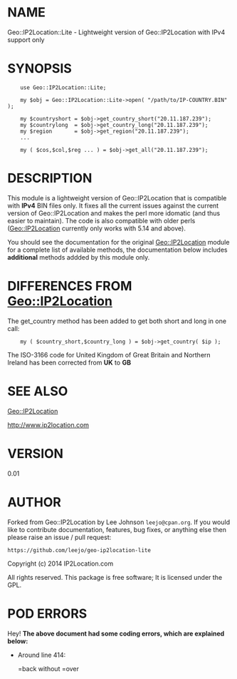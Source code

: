 # NAME

Geo::IP2Location::Lite - Lightweight version of Geo::IP2Location with IPv4
support only

# SYNOPSIS

        use Geo::IP2Location::Lite;

        my $obj = Geo::IP2Location::Lite->open( "/path/to/IP-COUNTRY.BIN" );

        my $countryshort = $obj->get_country_short("20.11.187.239");
        my $countrylong  = $obj->get_country_long("20.11.187.239");
        my $region       = $obj->get_region("20.11.187.239");
        ...

        my ( $cos,$col,$reg ... ) = $obj->get_all("20.11.187.239");

# DESCRIPTION

This module is a lightweight version of Geo::IP2Location that is compatible
with **IPv4** BIN files only. It fixes all the current issues against the
current version of Geo::IP2Location and makes the perl more idomatic (and
thus easier to maintain). The code is also compatible with older perls
([Geo::IP2Location](https://metacpan.org/pod/Geo::IP2Location) currently only works with 5.14 and above).

You should see the documentation for the original [Geo::IP2Location](https://metacpan.org/pod/Geo::IP2Location) module
for a complete list of available methods, the documentation below includes
**additional** methods addded by this module only.

# DIFFERENCES FROM [Geo::IP2Location](https://metacpan.org/pod/Geo::IP2Location)

The get\_country method has been added to get both short and long in one call:

        my ( $country_short,$country_long ) = $obj->get_country( $ip );

The ISO-3166 code for United Kingdom of Great Britain and Northern Ireland has
been corrected from **UK** to **GB**

# SEE ALSO

[Geo::IP2Location](https://metacpan.org/pod/Geo::IP2Location)

http://www.ip2location.com

# VERSION

0.01

# AUTHOR

Forked from Geo::IP2Location by Lee Johnson `leejo@cpan.org`. If you would
like to contribute documentation, features, bug fixes, or anything else then
please raise an issue / pull request:

    https://github.com/leejo/geo-ip2location-lite

Copyright (c) 2014 IP2Location.com

All rights reserved. This package is free software; It is licensed under the
GPL.

# POD ERRORS

Hey! **The above document had some coding errors, which are explained below:**

- Around line 414:

    &#x3d;back without =over
